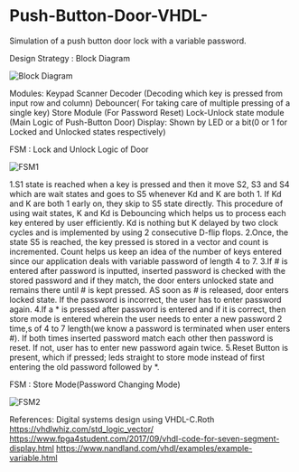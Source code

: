 # Push-Button-Door-VHDL-
Simulation of a push button door lock with a variable password.


Design Strategy : Block Diagram 

![Block Diagram](https://github.com/shahjui2000/Push-Button-Door-VHDL-/blob/master/el_strategy.jpg)


Modules:
Keypad Scanner
Decoder (Decoding which key is pressed from input row and column)
Debouncer( For taking care of multiple pressing of a single key)
Store Module (For Password Reset)
Lock-Unlock state module (Main Logic of Push-Button Door)
Display: Shown by LED or a bit(0 or 1 for Locked and Unlocked states respectively)

FSM : Lock and Unlock Logic of Door

![FSM1](https://github.com/shahjui2000/Push-Button-Door-VHDL-/blob/master/EL_FSM.jpg)

1.S1 state is reached when a key is pressed and then it move S2, S3 and S4 which are wait states and goes to S5 whenever Kd and K are both 1. If Kd and K are both 1 early on, they skip to S5 state directly. This procedure of using wait states, K and Kd is Debouncing which helps us to process each key entered by user efficiently. Kd is nothing but K delayed by two clock cycles and is implemented by using 2 consecutive D-flip flops. 
2.Once, the state S5 is reached, the key pressed is stored in a vector and count is incremented. Count helps us keep an idea of the  number of keys entered since our application deals with variable password of length 4 to 7.
3.If # is entered after password is inputted, inserted password is checked with the stored password and if they match, the door enters unlocked state and remains there until # is kept pressed. AS soon as # is released, door enters locked state. If the password is incorrect, the user has to enter password again.
4.If a * is pressed after password is entered and if it is correct, then store mode is entered wherein the user needs to enter a new password 2 time,s of 4 to 7 length(we know a password is terminated when user enters #). If both times inserted password match each other then password is reset. If not, user has to enter new password again twice.
5.Reset Button is present, which if pressed; leds straight to store mode instead of first entering the old password followed by *.

FSM : Store Mode(Password Changing Mode)

![FSM2](https://github.com/shahjui2000/Push-Button-Door-VHDL-/blob/master/fsm_2.png)


References:
Digital systems design using VHDL-C.Roth
https://vhdlwhiz.com/std_logic_vector/
https://www.fpga4student.com/2017/09/vhdl-code-for-seven-segment-display.html
https://www.nandland.com/vhdl/examples/example-variable.html
